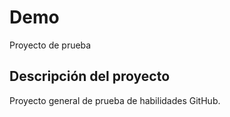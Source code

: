 # Demo

Proyecto de prueba

## Descripción del proyecto

Proyecto general de prueba de habilidades GitHub.
